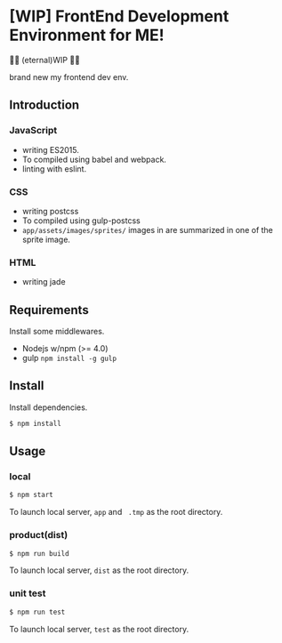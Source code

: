 # [WIP] FrontEnd Development Environment for ME!

🚧👷 (eternal)WIP 👷🚧

brand new my frontend dev env.

## Introduction

### JavaScript
* writing ES2015.
* To compiled using babel and webpack.
* linting with eslint.

### CSS
* writing postcss
* To compiled using gulp-postcss
* `app/assets/images/sprites/` images in are summarized in one of the sprite image.

### HTML
* writing jade

## Requirements
Install some middlewares.

* Nodejs w/npm (>= 4.0)
* gulp `npm install -g gulp`

## Install

Install dependencies.

```sh
$ npm install
```

## Usage

### local
```sh
$ npm start
```
To launch local server, `app` and ` .tmp` as the root directory.

### product(dist)
```sh
$ npm run build
```
To launch local server, `dist` as the root directory.

### unit test
```sh
$ npm run test
```
To launch local server, `test` as the root directory.
